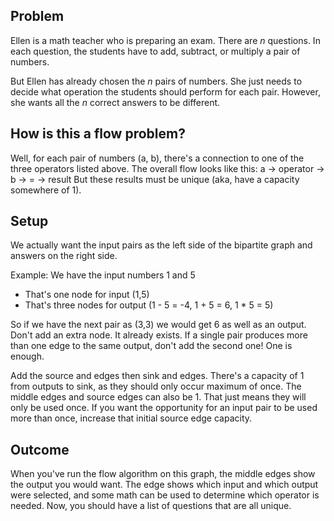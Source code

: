 ## Problem
Ellen is a math teacher who is preparing an exam. There are *n* questions. In each question, the students have to add, subtract, or multiply a pair of numbers.

But Ellen has already chosen the *n* pairs of numbers. She just needs to decide what operation the students should perform for each pair. However, she wants all the *n* correct answers to be different.

## How is this a flow problem?
Well, for each pair of numbers (a, b), there's a connection to one of the three operators listed above. 
The overall flow looks like this: a -> operator -> b -> = -> result
But these results must be unique (aka, have a capacity somewhere of 1).

## Setup
We actually want the input pairs as the left side of the bipartite graph and answers on the right side.

Example:
We have the input numbers 1 and 5
- That's one node for input (1,5)
- That's three nodes for output (1 - 5 = -4, 1 + 5 = 6, 1 * 5 = 5)

So if we have the next pair as (3,3) we would get 6 as well as an output. Don't add an extra node. It already exists.
If a single pair produces more than one edge to the same output, don't add the second one! One is enough.

Add the source and edges then sink and edges. 
There's a capacity of 1 from outputs to sink, as they should only occur maximum of once.
The middle edges and source edges can also be 1. That just means they will only be used once.
If you want the opportunity for an input pair to be used more than once, increase that initial source edge capacity.

## Outcome
When you've run the flow algorithm on this graph, the middle edges show the output you would want.
The edge shows which input and which output were selected, and some math can be used to determine which operator is needed. 
Now, you should have a list of questions that are all unique.